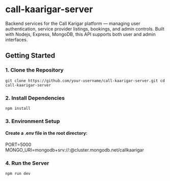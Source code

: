 # call-kaarigar-server
Backend services for the Call Karigar platform — managing user authentication, service provider listings, bookings, and admin controls. Built with Nodejs, Express, MongoDB, this API supports both user and admin interfaces.

## Getting Started

### 1. Clone the Repository
`git clone https://github.com/your-username/call-kaarigar-server.git
cd call-kaarigar-server`

### 2. Install Dependencies
`npm install`

### 3. Environment Setup
#### Create a .env file in the root directory:
PORT=5000
MONGO_URI=mongodb+srv://<username>:<password>@cluster.mongodb.net/callkaarigar

### 4. Run the Server
`npm run dev`
